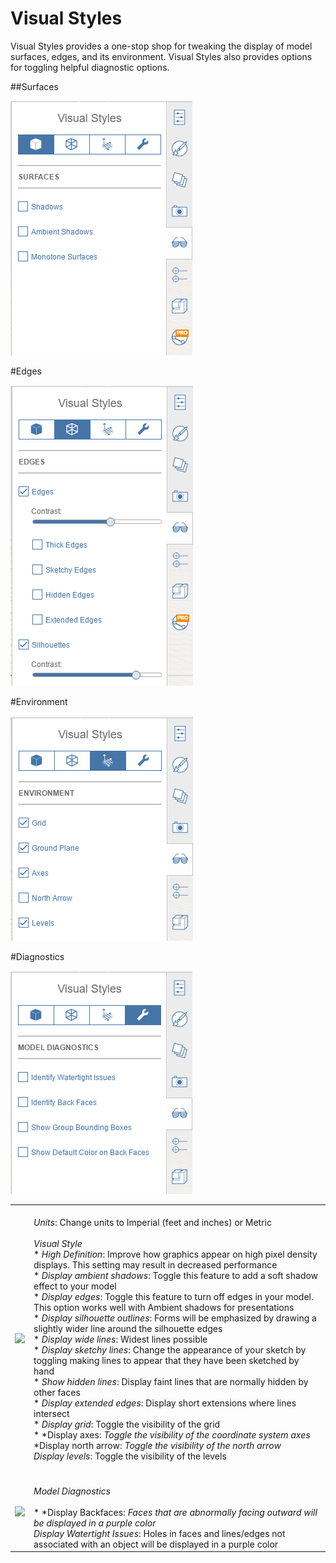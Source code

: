 # Visual Styles

Visual Styles provides a one-stop shop for tweaking the display of model surfaces, edges, and its environment. Visual Styles also provides options for toggling helpful diagnostic options.

##Surfaces

![](Images/vis_styles_surfaces.png)

#Edges

![](Images/vis_styles_edges.png)

#Environment

![](Images/vis_styles_environment.png)

#Diagnostics

![](Images/vis_styles_diagnostics.png)

| | |
| ---- | ---- |
| ![](Images/GUID-E8CB6399-D221-4F28-81A6-75CE6D4A3C2D-low.png)   |   <br>*Units*: Change units to Imperial (feet and inches) or Metric<br><br>*Visual Style* <br>* *High Definition*: Improve how graphics appear on high pixel density displays. This setting may result in decreased performance<br>* *Display ambient shadows*: Toggle this feature to add a soft shadow effect to your model<br>* *Display edges*: Toggle this feature to turn off edges in your model. This option works well with Ambient shadows for presentations<br>* *Display silhouette outlines*: Forms will be emphasized by drawing a slightly wider line around the silhouette edges<br>* *Display wide lines*: Widest lines possible<br>* *Display sketchy lines*: Change the appearance of your sketch by toggling making lines to appear that they have been sketched by hand<br>* *Show hidden lines*: Display faint lines that are normally hidden by other faces<br>* *Display extended edges*: Display short extensions where lines intersect<br>* *Display grid*: Toggle the visibility of the grid<br>* *Display axes: *Toggle the visibility of the coordinate system axes<br>* *Display north arrow: *Toggle the visibility of the north arrow<br>* *Display levels*: Toggle the visibility of the levels<br><br>  |
| ![](Images/GUID-5A845410-7137-4375-9B5F-1B8DEE15BD56-low.png)   |   <br>*Model Diagnostics*<br><br>* *Display Backfaces: *Faces that are abnormally facing outward will be displayed in a purple color<br>* *Display Watertight Issues*: Holes in faces and lines/edges not associated with an object will be displayed in a purple color<br>  |

